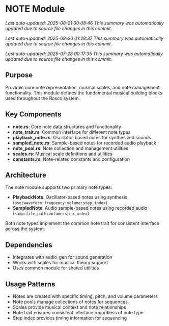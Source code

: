 # NOTE Module
*Last auto-updated: 2025-08-21 00:08:46*
*This summary was automatically updated due to source file changes in this commit.*

*Last auto-updated: 2025-08-20 01:28:37*
*This summary was automatically updated due to source file changes in this commit.*

*Last auto-updated: 2025-07-28 00:17:35*
*This summary was automatically updated due to source file changes in this commit.*


## Purpose
Provides core note representation, musical scales, and note management functionality. This module defines the fundamental musical building blocks used throughout the Rosco system.

## Key Components
- **note.rs**: Core note data structures and functionality
- **note_trait.rs**: Common interface for different note types
- **playback_note.rs**: Oscillator-based notes for synthesized sounds
- **sampled_note.rs**: Sample-based notes for recorded audio playback
- **note_pool.rs**: Note collection and management utilities
- **scales.rs**: Musical scale definitions and utilities
- **constants.rs**: Note-related constants and configuration

## Architecture
The note module supports two primary note types:
- **PlaybackNote**: Oscillator-based notes using synthesis (`osc:waveform:frequency:volume:step_index`)
- **SampledNote**: Audio sample-based notes using recorded audio (`samp:file_path:volume:step_index`)

Both note types implement the common note trait for consistent interface across the system.

## Dependencies
- Integrates with audio_gen for sound generation
- Works with scales for musical theory support
- Uses common module for shared utilities

## Usage Patterns
- Notes are created with specific timing, pitch, and volume parameters
- Note pools manage collections of notes for sequences
- Scales provide musical context and note relationships
- Note trait ensures consistent interface regardless of note type
- Step index provides timing information for sequencing